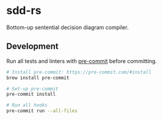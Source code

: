 # sdd-rs

Bottom-up sentential decision diagram compiler.

## Development

Run all tests and linters with [pre-commit](https://pre-commit.com) before committing.

```bash
# Install pre-commit: https://pre-commit.com/#install
brew install pre-commit

# Set-up pre-commit
pre-commit install

# Run all hooks
pre-commit run --all-files
```
